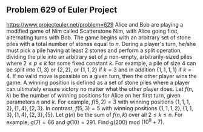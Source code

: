 ## Problem 629 of Euler Project 
https://www.projecteuler.net/problem=629
Alice and Bob are playing a modified game of Nim called Scatterstone Nim, with Alice going first, alternating turns with Bob. The game begins with an arbitrary set of stone piles with a total number of stones equal to $n$.
During a player's turn, he/she must pick a pile having at least $2$ stones and perform a split operation, dividing the pile into an arbitrary set of $p$ non-empty, arbitrarily-sized piles where $2 \leq p \leq k$ for some fixed constant $k$. For example, a pile of size $4$ can be split into $\{1, 3\}$ or $\{2, 2\}$, or $\{1, 1, 2\}$ if $k = 3$ and in addition $\{1, 1, 1, 1\}$ if $k = 4$.
If no valid move is possible on a given turn, then the other player wins the game.
A winning position is defined as a set of stone piles where a player can ultimately ensure victory no matter what the other player does. 
Let $f(n,k)$ be the number of winning positions for Alice on her first turn, given parameters $n$ and $k$. For example, $f(5, 2) = 3$ with winning positions $\{1, 1, 1, 2\}, \{1, 4\}, \{2, 3\}$. In contrast, $f(5, 3) = 5$ with winning positions $\{1, 1, 1, 2\}, \{1, 1, 3\}, \{1, 4\}, \{2, 3\}, \{5\}$.
Let $g(n)$ be the sum of $f(n,k)$ over all $2 \leq k \leq n$. For example, $g(7)=66$ and $g(10)=291$.
Find $g(200)$ mod $(10^9 + 7)$.